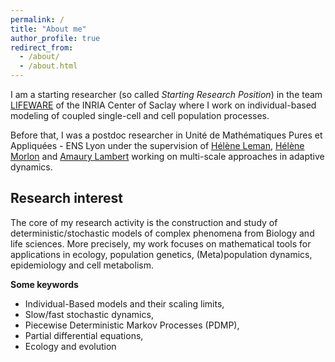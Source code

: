 ```yaml
---
permalink: /
title: "About me"
author_profile: true
redirect_from: 
  - /about/
  - /about.html
---
```


I am a starting researcher (so called *Starting Research Position*) in the team [LIFEWARE](http://lifeware.inria.fr/) of the INRIA Center of Saclay where I work on individual-based modeling of coupled single-cell and cell population processes. 

Before that, I was a postdoc researcher in Unité de Mathématiques Pures et Appliquées - ENS Lyon under the supervision of [Hélène Leman](http://perso.ens-lyon.fr/helene.leman/), [Hélène Morlon](https://www.phyloeco.bio.ens.psl.eu/) and [Amaury Lambert](https://smile.cnrs.fr/people/amaury/) working on multi-scale approaches in adaptive dynamics.


Research interest
------
The core of my research activity is the construction and study of deterministic/stochastic models of complex phenomena from Biology and life sciences. More precisely, my work focuses on mathematical tools for applications in ecology, population genetics, (Meta)population dynamics, epidemiology and cell metabolism. 


**Some keywords**
- Individual-Based models and their scaling limits,
- Slow/fast stochastic dynamics,
- Piecewise Deterministic Markov Processes (PDMP),
- Partial differential equations,
- Ecology and evolution
